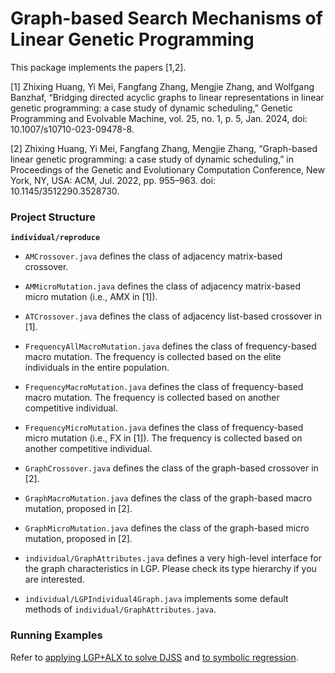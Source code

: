 # Graph-based Search Mechanisms of Linear Genetic Programming #

This package implements the papers [1,2].

[1] Zhixing Huang, Yi Mei, Fangfang Zhang, Mengjie Zhang, and Wolfgang Banzhaf, “Bridging directed acyclic graphs to linear representations in linear genetic programming: a case study of dynamic scheduling,” Genetic Programming and Evolvable Machine, vol. 25, no. 1, p. 5, Jan. 2024, doi: 10.1007/s10710-023-09478-8.

[2] Zhixing Huang, Yi Mei, Fangfang Zhang, Mengjie Zhang, “Graph-based linear genetic programming: a case study of dynamic scheduling,” in Proceedings of the Genetic and Evolutionary Computation Conference, New York, NY, USA: ACM, Jul. 2022, pp. 955–963. doi: 10.1145/3512290.3528730.

### Project Structure ###
**`individual/reproduce`**
* `AMCrossover.java` defines the class of adjacency matrix-based crossover.
* `AMMicroMutation.java` defines the class of adjacency matrix-based micro mutation (i.e., AMX in [1]).
* `ATCrossover.java` defines the class of adjacency list-based crossover in [1].
* `FrequencyAllMacroMutation.java` defines the class of frequency-based macro mutation. The frequency is collected based on the elite individuals in the entire population.
* `FrequencyMacroMutation.java` defines the class of frequency-based macro mutation. The frequency is collected based on another competitive individual.
* `FrequencyMicroMutation.java` defines the class of frequency-based micro mutation (i.e., FX in [1]). The frequency is collected based on another competitive individual.
* `GraphCrossover.java` defines the class of the graph-based crossover in [2].
* `GraphMacroMutation.java` defines the class of the graph-based macro mutation, proposed in [2].
* `GraphMicroMutation.java` defines the class of the graph-based micro mutation, proposed in [2].

* `individual/GraphAttributes.java` defines a very high-level interface for the graph characteristics in LGP. Please check its type hierarchy if you are interested.
* `individual/LGPIndividual4Graph.java` implements some default methods of `individual/GraphAttributes.java`.

### Running Examples ###
Refer to [applying LGP+ALX to solve DJSS](../../../djss/algorithm/Graphbased/README.md) and [to symbolic regression](../../../symbolicregression/algorithm/graphbased).
